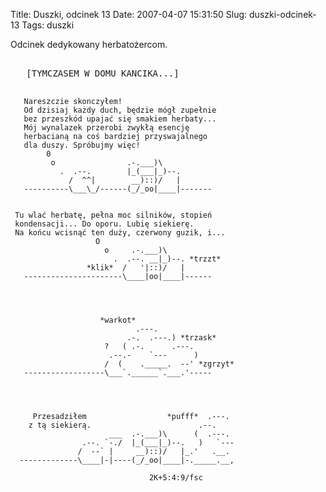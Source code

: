 Title: Duszki, odcinek 13
Date: 2007-04-07 15:31:50
Slug: duszki-odcinek-13
Tags: duszki

<p>Odcinek dedykowany herbatożercom.</p>
<pre>   
   [TYMCZASEM W DOMU KANCIKA...]

       Nareszczie skonczyłem!
       Od dzisiaj każdy duch, będzie mógł zupełnie
       bez przeszkód upajać się smakiem herbaty...
       Mój wynalazek przerobi zwykłą esencję
       herbacianą na coś bardziej przyswajalnego
       dla duszy. Spróbujmy więc!
            0
             o                .-.___)\
               .  .--.        |_(___|_)--.
                 /  ^^|        __)::)/   |
       ----------\___\_/------(_/_oo|____|-------


     Tu wlać herbatę, pełna moc silników, stopień
     kondensacji... Do oporu. Lubię siekierę.
     Na końcu wcisnąć ten duży, czerwony guzik, i...
                       O
                         o     .-.___)\
                           .  .--. __|_)--. *trzzt*
                     *klik*  /   '|::)/   |
       ----------------------\____|oo|____|------




                        *warkot*
                                .---.
                              .-.  .---.) *trzask*
                         ?   ( .-.      .---.
                          .--.-    `---      )
                         /  (    ._____.  --' *zgrzyt*
       ------------------\___`.______`.___.'-----




         Przesadziłem                  *pufff*  .---.
        z tą siekierą.                        .--.
                          ___  .-.___)\      (  .---.
                    .--. `-./  |_(___|_)--.   )   `---
                   /  --` |     __)::)/   |_.'   .__.
      -------------\____|-|----(_/_oo|____|-._____.__,

                                   2K+5:4:9/fsc
</pre>
